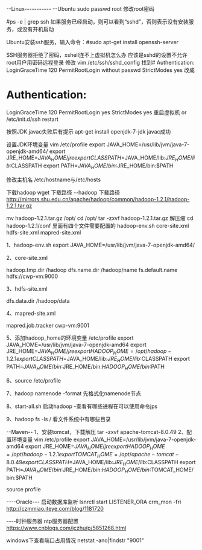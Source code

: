 ﻿--Linux-----------
--Ubuntu
sudo passwd root 修改root密码

#ps -e | grep ssh 如果服务已经启动，则可以看到“sshd”，否则表示没有安装服务，或没有开机启动

Ubuntu安装ssh服务，输入命令：#sudo apt-get install openssh-server 

SSH服务器拒绝了密码，xshell连不上虚拟机怎么办
应该是sshd的设置不允许root用户用密码远程登录
修改 vim /etc/ssh/sshd_config
找到# Authentication:
LoginGraceTime 120
PermitRootLogin without passwd
StrictModes yes
改成
# Authentication:
LoginGraceTime 120
PermitRootLogin yes
StrictModes yes
重启虚拟机 or /etc/init.d/ssh restart

按照JDK
javac失败后有提示
apt-get install openjdk-7-jdk 
javac成功

设置JDK环境变量
vim /etc/profile
export JAVA_HOME=/usr/lib/jvm/java-7-openjdk-amd64/
export JRE_HOME=$JAVA_HOME/jre
export CLASSPATH=$JAVA_HOME/lib:$JRE_HOME/lib:$CLASSPATH
export PATH=$JAVA_HOME/bin:$JRE_HOME/bin:$PATH

修改主机名
/etc/hostname与/etc/hosts

下载hadoop
wget 下载路径
--hadoop
下载路径
http://mirrors.shu.edu.cn/apache/hadoop/common/hadoop-1.2.1/hadoop-1.2.1.tar.gz

mv hadoop-1.2.1.tar.gz /opt/
cd /opt/
tar -zxvf hadoop-1.2.1.tar.gz		解压缩
cd hadoop-1.2.1/conf			里面有四个文件需要配置的 hadoop-env.sh core-site.xml hdfs-site.xml mapred-site.xml

1、hadoop-env.sh
export JAVA_HOME=/usr/lib/jvm/java-7-openjdk-amd64/

2、core-site.xml
<!-- core-site.xml -->
<property>
<!-- hadoop的工作目录-->
<name>hadoop.tmp.dir</name>
<value>/hadoop</value>
</property>
<property>
<!-- 所有元数据的目录-->
<name>dfs.name.dir</name>
<value>/hadoop/name</value>
</property>
<property>
<!-- 文件系统的访问路径-->
<name>fs.default.name</name>
<value>hdfs://cwp-vm:9000</value>
</property>

3、hdfs-site.xml
<property>
<!--文件系统数据存放目录-->
<name>dfs.data.dir</name>
<value>/hadoop/data</value>
</property>

4、mapred-site.xml
<configuration>
<property>
<!-- 任务调度器如何访问-->
<name>mapred.job.tracker</name>
<value>cwp-vm:9001</value>
</property>
</configuration>

5、添加hadoop_home的环境变量
/etc/profile
export JAVA_HOME=/usr/lib/jvm/java-7-openjdk-amd64
export JRE_HOME=$JAVA_HOME/jre
export HADOOP_HOME=/opt/hadoop-1.2.1
export CLASSPATH=$JAVA_HOME/lib:$JRE_HOME/lib:$CLASSPATH
export PATH=$JAVA_HOME/bin:$JRE_HOME/bin:$HADOOP_HOME/bin:$PATH

6、source /etc/profile

7、hadoop namenode -format 先格式化namenode节点

8、start-all.sh  启动hadoop -查看有哪些进程在可以使用命令jps

9、hadoop fs -ls /	看文件系统中有哪些目录


--Maven--
1、安装tomcat，下载解压
tar -zxvf apache-tomcat-8.0.49
2、配置环境变量
vim /etc/profile
export JAVA_HOME=/usr/lib/jvm/java-7-openjdk-amd64
export JRE_HOME=$JAVA_HOME/jre
export HADOOP_HOME=/opt/hadoop-1.2.1
export TOMCAT_HOME=/opt/apache-tomcat-8.0.49
export CLASSPATH=$JAVA_HOME/lib:$JRE_HOME/lib:$CLASSPATH
export PATH=$JAVA_HOME/bin:$JRE_HOME/bin:$HADOOP_HOME/bin:$TOMCAT_HOME/bin:$PATH

source profile


----Oracle---
启动数据库监听
lsnrctl start LISTENER_ORA
crm_mon -fri
http://czmmiao.iteye.com/blog/1181720

----时钟服务器
ntp服务器配置
https://www.cnblogs.com/jczhu/p/5851268.html


windows下查看端口占用情况
netstat -ano|findstr "9001"






























